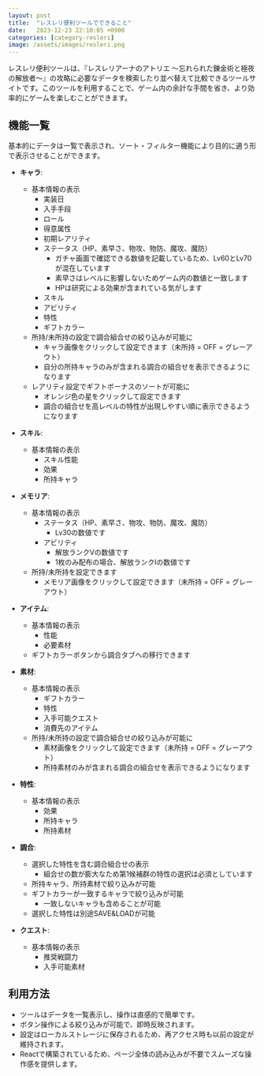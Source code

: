```yaml
---
layout: post
title:  "レスレリ便利ツールでできること"
date:   2023-12-23 22:10:05 +0900
categories: [category-resleri]
image: /assets/images/resleri.png
---
```


レスレリ便利ツールは、『レスレリアーナのアトリエ ～忘れられた錬金術と極夜の解放者～』の攻略に必要なデータを検索したり並べ替えて比較できるツールサイトです。このツールを利用することで、ゲーム内の余計な手間を省き、より効率的にゲームを楽しむことができます。

## 機能一覧

基本的にデータは一覧で表示され、ソート・フィルター機能により目的に適う形で表示させることができます。

- **キャラ**:
  - 基本情報の表示
    - 実装日
    - 入手手段
    - ロール
    - 得意属性
    - 初期レアリティ
    - ステータス（HP、素早さ、物攻、物防、魔攻、魔防）
      - ガチャ画面で確認できる数値を記載しているため、Lv60とLv70が混在しています
      - 素早さはレベルに影響しないためゲーム内の数値と一致します
      - HPは研究による効果が含まれている気がします
    - スキル
    - アビリティ
    - 特性
    - ギフトカラー
  - 所持/未所持の設定で調合組合せの絞り込みが可能に
    - キャラ画像をクリックして設定できます（未所持 = OFF = グレーアウト）
    - 自分の所持キャラのみが含まれる調合の組合せを表示できるようになります
  - レアリティ設定でギフトボーナスのソートが可能に
    - オレンジ色の星をクリックして設定できます
    - 調合の組合せを高レベルの特性が出現しやすい順に表示できるようになります

- **スキル**:
  - 基本情報の表示
    - スキル性能
    - 効果
    - 所持キャラ

- **メモリア**:
  - 基本情報の表示
    - ステータス（HP、素早さ、物攻、物防、魔攻、魔防）
      - Lv30の数値です
    - アビリティ
      - 解放ランクVの数値です
      - 1枚のみ配布の場合、解放ランクⅠの数値です
  - 所持/未所持を設定できます
    - メモリア画像をクリックして設定できます（未所持 = OFF = グレーアウト）

- **アイテム**:
  - 基本情報の表示
    - 性能
    - 必要素材
  - ギフトカラーボタンから調合タブへの移行できます

- **素材**:
  - 基本情報の表示
    - ギフトカラー
    - 特性
    - 入手可能クエスト
    - 消費先のアイテム
  - 所持/未所持の設定で調合組合せの絞り込みが可能に
    - 素材画像をクリックして設定できます（未所持 = OFF = グレーアウト）
    - 所持素材のみが含まれる調合の組合せを表示できるようになります

- **特性**:
  - 基本情報の表示
    - 効果
    - 所持キャラ
    - 所持素材

- **調合**:
  - 選択した特性を含む調合組合せの表示
    - 組合せの数が膨大なため第1候補群の特性の選択は必須としています
  - 所持キャラ、所持素材で絞り込みが可能
  - ギフトカラーが一致するキャラで絞り込みが可能
    - 一致しないキャラも含めることが可能
  - 選択した特性は別途SAVE&LOADが可能

- **クエスト**:
  - 基本情報の表示
    - 推奨戦闘力
    - 入手可能素材


## 利用方法

- ツールはデータを一覧表示し、操作は直感的で簡単です。
- ボタン操作による絞り込みが可能で、即時反映されます。
- 設定はローカルストレージに保存されるため、再アクセス時も以前の設定が維持されます。
- Reactで構築されているため、ページ全体の読み込みが不要でスムーズな操作感を提供します。

